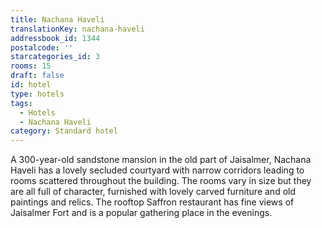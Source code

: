 ```yaml
---
title: Nachana Haveli
translationKey: nachana-haveli
addressbook_id: 1344
postalcode: ''
starcategories_id: 3
rooms: 15
draft: false
id: hotel
type: hotels
tags:
  - Hotels
  - Nachana Haveli
category: Standard hotel
---
```

A 300-year-old sandstone mansion in the old part of Jaisalmer, Nachana Haveli has a lovely secluded courtyard with narrow corridors leading to rooms scattered throughout the building. The rooms vary in size but they are all full of character, furnished with lovely carved furniture and old paintings and relics. The rooftop Saffron restaurant has fine views of Jaisalmer Fort and is a popular gathering place in the evenings.